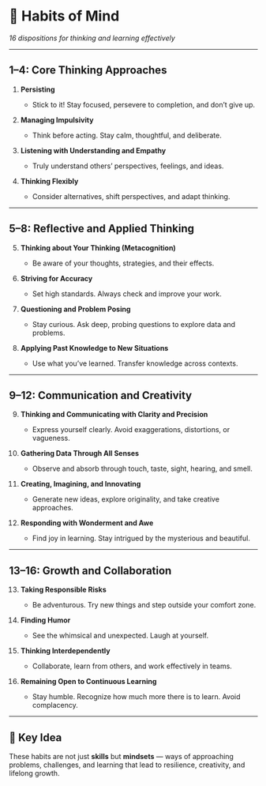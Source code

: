
# 🧠 Habits of Mind

*16 dispositions for thinking and learning effectively*

---

## 1–4: Core Thinking Approaches

1. **Persisting**

   * Stick to it! Stay focused, persevere to completion, and don’t give up.

2. **Managing Impulsivity**

   * Think before acting. Stay calm, thoughtful, and deliberate.

3. **Listening with Understanding and Empathy**

   * Truly understand others’ perspectives, feelings, and ideas.

4. **Thinking Flexibly**

   * Consider alternatives, shift perspectives, and adapt thinking.

---

## 5–8: Reflective and Applied Thinking

5. **Thinking about Your Thinking (Metacognition)**

   * Be aware of your thoughts, strategies, and their effects.

6. **Striving for Accuracy**

   * Set high standards. Always check and improve your work.

7. **Questioning and Problem Posing**

   * Stay curious. Ask deep, probing questions to explore data and problems.

8. **Applying Past Knowledge to New Situations**

   * Use what you’ve learned. Transfer knowledge across contexts.

---

## 9–12: Communication and Creativity

9. **Thinking and Communicating with Clarity and Precision**

   * Express yourself clearly. Avoid exaggerations, distortions, or vagueness.

10. **Gathering Data Through All Senses**

    * Observe and absorb through touch, taste, sight, hearing, and smell.

11. **Creating, Imagining, and Innovating**

    * Generate new ideas, explore originality, and take creative approaches.

12. **Responding with Wonderment and Awe**

    * Find joy in learning. Stay intrigued by the mysterious and beautiful.

---

## 13–16: Growth and Collaboration

13. **Taking Responsible Risks**

    * Be adventurous. Try new things and step outside your comfort zone.

14. **Finding Humor**

    * See the whimsical and unexpected. Laugh at yourself.

15. **Thinking Interdependently**

    * Collaborate, learn from others, and work effectively in teams.

16. **Remaining Open to Continuous Learning**

    * Stay humble. Recognize how much more there is to learn. Avoid complacency.

---

## 🌟 Key Idea

These habits are not just **skills** but **mindsets** — ways of approaching problems, challenges, and learning that lead to resilience, creativity, and lifelong growth.

